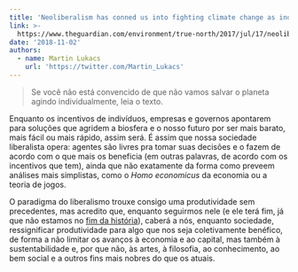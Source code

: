 ```yaml
---
title: 'Neoliberalism has conned us into fighting climate change as individuals '
link: >-
  https://www.theguardian.com/environment/true-north/2017/jul/17/neoliberalism-has-conned-us-into-fighting-climate-change-as-individuals
date: '2018-11-02'
authors:
  - name: Martin Lukacs
    url: 'https://twitter.com/Martin_Lukacs'
---
```


> Se você não está convencido de que não vamos salvar o planeta agindo individualmente, leia o texto.

Enquanto os incentivos de indivíduos, empresas e governos apontarem para soluções que agridem a biosfera e o nosso futuro por ser mais barato, mais fácil ou mais rápido, assim será. É assim que nossa sociedade liberalista opera: agentes são livres pra tomar suas decisões e o fazem de acordo com o que mais os beneficia (em outras palavras, de acordo com os incentivos que tem), ainda que não exatamente da forma como preveem análises mais simplistas, como o *Homo economicus* da economia ou a teoria de jogos.

O paradigma do liberalismo trouxe consigo uma produtividade sem precedentes, mas acredito que, enquanto seguirmos nele (e ele terá fim, já que não estamos no [fim da história](https://en.wikipedia.org/wiki/End_of_history)), caberá a nós, enquanto sociedade, ressignificar produtividade para algo que nos seja coletivamente benéfico, de forma a não limitar os avanços à economia e ao capital, mas também à sustentabilidade e, por que não, às artes, à filosofia, ao conhecimento, ao bem social e a outros fins mais nobres do que os atuais.
